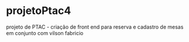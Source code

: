 # projetoPtac4
projeto de PTAC - criação de front end para reserva e cadastro de mesas em conjunto com vilson fabricio
